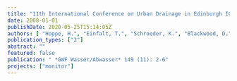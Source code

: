 ```yaml
---
title: "11th International Conference on Urban Drainage in Edinburgh ICUD – aktuelle Entwicklungen aus Forschung und Praxis – zwischen Kanalbetrieb und Klimawandel"
date: 2008-01-01
publishDate: 2020-05-25T15:14:05Z
authors: [ "Hoppe, H.", "Einfalt, T.", "Schroeder, K.", "Blackwood, D." ]
publication_types: ["2"]
abstract: ""
featured: false
publication: " *GWF Wasser/Abwasser* 149 (11): 2-6"
projects: ["monitor"]
---
```



